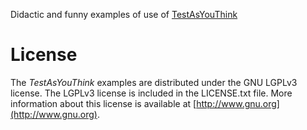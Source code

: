 Didactic and funny examples of use of [TestAsYouThink](https://xapn.github.io/test-as-you-think)

# License

The *TestAsYouThink* examples are distributed under the GNU LGPLv3 license. The LGPLv3 license is included in the LICENSE.txt file. More information about this license is available at [http://www.gnu.org](http://www.gnu.org).
